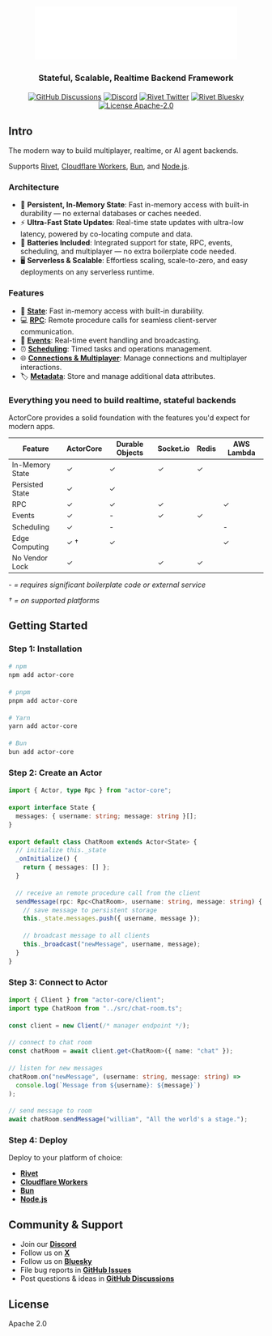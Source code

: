 <p align="center">
  <a href="https://actorcore.org">
    <picture>
      <source media="(prefers-color-scheme: dark)" srcset="./.github/media/icon-text-white.svg" alt="ActorCore" width="400">
      <img src="./.github/media/icon-text-white.svg" alt="ActorCore" width="400">
    </picture>
  </a>
</p>

<h3 align="center">Stateful, Scalable, Realtime Backend Framework</h3>
<h4 align="center">
</h4>
<p align="center">
  <!-- <a href="https://github.com/rivet-gg/rivet/graphs/commit-activity"><img alt="GitHub commit activity" src="https://img.shields.io/github/commit-activity/m/rivet-gg/rivet?style=flat-square"/></a> -->
  <a href="https://github.com/orgs/rivet-gg/discussions"><img alt="GitHub Discussions" src="https://img.shields.io/github/discussions/rivet-gg/rivet?logo=github&logoColor=fff"></a>
    <a href="https://rivet.gg/discord"><img alt="Discord" src="https://img.shields.io/discord/822914074136018994?color=7389D8&label&logo=discord&logoColor=ffffff"/></a>
   <a href="https://twitter.com/rivet_gg"><img src="https://img.shields.io/twitter/follow/rivet_gg" alt="Rivet Twitter" /></a>
   <a href="https://bsky.app/profile/rivet.gg"><img src="https://img.shields.io/badge/Follow%20%40rivet.gg-4C1?color=0285FF&logo=bluesky&logoColor=ffffff" alt="Rivet Bluesky" /></a>
  <a href="/LICENSE"><img alt="License Apache-2.0" src="https://img.shields.io/github/license/rivet-gg/rivet?logo=open-source-initiative&logoColor=white"></a>
</p>

## Intro

The modern way to build multiplayer, realtime, or AI agent backends.

Supports [Rivet](https://rivet.gg/docs/setup), [Cloudflare Workers](https://actorcore.org/platforms/cloudflare-workers), [Bun](https://actorcore.org/platforms/bun), and [Node.js](https://actorcore.org/platforms/nodejs).

### Architecture

- 💾 **Persistent, In-Memory State**: Fast in-memory access with built-in durability — no external databases or caches needed.
- ⚡ **Ultra-Fast State Updates**: Real-time state updates with ultra-low latency, powered by co-locating compute and data.
- 🔋 **Batteries Included**: Integrated support for state, RPC, events, scheduling, and multiplayer — no extra boilerplate code needed.
- 🖥️ **Serverless & Scalable**: Effortless scaling, scale-to-zero, and easy deployments on any serverless runtime.

### Features

- 💾 [**State**](https://actorcore.org/concepts/state): Fast in-memory access with built-in durability.
- 💻 [**RPC**](https://actorcore.org/concepts/rpc): Remote procedure calls for seamless client-server communication.
- 📡 [**Events**](https://actorcore.org/concepts/events): Real-time event handling and broadcasting.
- ⏰ [**Scheduling**](https://actorcore.org/concepts/schedule): Timed tasks and operations management.
- 🌐 [**Connections & Multiplayer**](https://actorcore.org/concepts/connections): Manage connections and multiplayer interactions.
- 🏷️ [**Metadata**](https://actorcore.org/concepts/metadata): Store and manage additional data attributes.

### Everything you need to build realtime, stateful backends

ActorCore provides a solid foundation with the features you'd expect for modern apps.

| Feature         | ActorCore | Durable Objects | Socket.io | Redis | AWS Lambda |
| --------------- | --------- | --------------- | --------- | ----- | ---------- |
| In-Memory State | ✓         | ✓               | ✓         | ✓     |            |
| Persisted State | ✓         | ✓               |           |       |            |
| RPC             | ✓         | ✓               | ✓         |       | ✓          |
| Events          | ✓         | -               | ✓         | ✓     |            |
| Scheduling      | ✓         | -               |           |       | -          |
| Edge Computing  | ✓ †       | ✓               |           |       | ✓          |
| No Vendor Lock  | ✓         |                 | ✓         | ✓     |            |

_\- = requires significant boilerplate code or external service_

_† = on supported platforms_

## Getting Started

### Step 1: Installation

```bash npm
# npm
npm add actor-core

# pnpm
pnpm add actor-core

# Yarn
yarn add actor-core

# Bun
bun add actor-core
```

### Step 2: Create an Actor

```typescript
import { Actor, type Rpc } from "actor-core";

export interface State {
  messages: { username: string; message: string }[];
}

export default class ChatRoom extends Actor<State> {
  // initialize this._state
  _onInitialize() {
    return { messages: [] };
  }

  // receive an remote procedure call from the client
  sendMessage(rpc: Rpc<ChatRoom>, username: string, message: string) {
    // save message to persistent storage
    this._state.messages.push({ username, message });

    // broadcast message to all clients
    this._broadcast("newMessage", username, message);
  }
}
```

### Step 3: Connect to Actor

```typescript
import { Client } from "actor-core/client";
import type ChatRoom from "../src/chat-room.ts";

const client = new Client(/* manager endpoint */);

// connect to chat room
const chatRoom = await client.get<ChatRoom>({ name: "chat" });

// listen for new messages
chatRoom.on("newMessage", (username: string, message: string) =>
  console.log(`Message from ${username}: ${message}`)
);

// send message to room
await chatRoom.sendMessage("william", "All the world's a stage.");
```

### Step 4: Deploy

Deploy to your platform of choice:

- [**Rivet**](https://rivet.gg/docs/setup)
- [**Cloudflare Workers**](https://actorcore.org/platforms/cloudflare-workers)
- [**Bun**](https://actorcore.org/platforms/bun)
- [**Node.js**](https://actorcore.org/platforms/nodejs)

## Community & Support

- Join our [**Discord**](https://rivet.gg/discord)
- Follow us on [**X**](https://x.com/rivet_gg)
- Follow us on [**Bluesky**](https://bsky.app/profile/rivet-gg.bsky.social)
- File bug reports in [**GitHub Issues**](https://github.com/rivet-gg/ActorCore/issues)
- Post questions & ideas in [**GitHub Discussions**](https://github.com/orgs/rivet-gg/discussions)

## License

Apache 2.0
